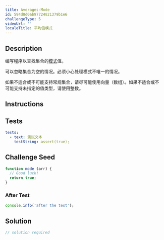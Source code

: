 ```yaml
---
title: Averages-Mode
id: 594d8d0ab97724821379b1e6
challengeType: 5
videoUrl: ''
localeTitle: 平均值模式
---
```


## Description
<section id="description"><p>编写程序以查找集合的<a href="https://en.wikipedia.org/wiki/Mode (statistics)" title="wp：模式（统计）">模式</a>值。 </p><p>可以忽略集合为空的情况。必须小心处理模式不唯一的情况。 </p><p>如果不适合或不可能支持常规集合，请尽可能使用向量（数组）。如果不适合或不可能支持未指定的值类型，请使用整数。 </p></section>

## Instructions
<section id="instructions">
</section>

## Tests
<section id='tests'>

```yml
tests:
  - text: 測試文本
    testString: assert(true);

```

</section>

## Challenge Seed
<section id='challengeSeed'>

<div id='js-seed'>

```js
function mode (arr) {
  // Good luck!
  return true;
}

```

</div>


### After Test
<div id='js-teardown'>

```js
console.info('after the test');
```

</div>

</section>

## Solution
<section id='solution'>

```js
// solution required
```
</section>
